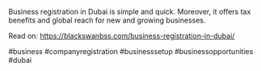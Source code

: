 Business registration in Dubai is simple and quick. Moreover, it offers tax benefits and global reach for new and growing businesses.

Read on: https://blackswanbss.com/business-registration-in-dubai/

#business #companyregistration #businesssetup #businessopportunities #dubai

